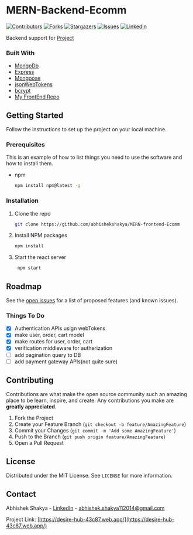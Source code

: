# MERN-Backend-Ecomm
[![Contributors][contributors-shield]][contributors-url]
[![Forks][forks-shield]][forks-url]
[![Stargazers][stars-shield]][stars-url]
[![Issues][issues-shield]][issues-url]
[![LinkedIn][linkedin-shield]][linkedin-url]

Backend support for [Project](https://github.com/abhishekshakya/MERN-frontend-Ecomm)

### Built With

- [MongoDb](https://mongodb.com)
- [Express](https://expressjs.com)
- [Mongoose](https://mongoosejs.com/)
- [jsonWebTokens](https://jwt.io/)
- [bcrypt](https://www.npmjs.com/package/bcrypt)
- [My FrontEnd Repo](https://github.com/abhishekshakya/MERN-frontend-Ecomm)


## Getting Started

Follow the instructions to set up the project on your local machine.

### Prerequisites

This is an example of how to list things you need to use the software and how to install them.

- npm
  ```sh
  npm install npm@latest -g
  ```

### Installation

1. Clone the repo
   ```sh
   git clone https://github.com/abhishekshakya/MERN-frontend-Ecomm
   ```
2. Install NPM packages
   ```sh
   npm install
   ```
3. Start the react server
   ```sh
    npm start
   ```

## Roadmap

See the [open issues](https://github.com/abhishekshakya/mern-frontend-ecomm/issues) for a list of proposed features (and known issues).

### Things To Do

- [x] Authentication APIs usign webTokens
- [x] make user, order, cart model
- [x] make routes for user, order, cart
- [x] verification middleware for autherization
- [ ] add pagination query to DB
- [ ] add payment gateway APIs(not quite sure)

<!-- CONTRIBUTING -->

## Contributing

Contributions are what make the open source community such an amazing place to be learn, inspire, and create. Any contributions you make are **greatly appreciated**.

1. Fork the Project
2. Create your Feature Branch (`git checkout -b feature/AmazingFeature`)
3. Commit your Changes (`git commit -m 'Add some AmazingFeature'`)
4. Push to the Branch (`git push origin feature/AmazingFeature`)
5. Open a Pull Request

<!-- LICENSE -->

## License

Distributed under the MIT License. See `LICENSE` for more information.

<!-- CONTACT -->

## Contact

Abhishek Shakya - [LinkedIn](https://www.linkedin.com/in/abhishek-shakya-374042175/) - abhishek.shakya112014@gmail.com

Project Link: [https://desire-hub-43c87.web.app/](https://desire-hub-43c87.web.app/)

[contributors-shield]: https://img.shields.io/github/contributors/abhishekshakya/MERN-Backend-Ecomm.svg?style=for-the-badge
[contributors-url]: https://github.com/abhishekshakya/MERN-Backend-Ecomm/graphs/contributors
[forks-shield]: https://img.shields.io/github/forks/abhishekshakya/MERN-Backend-Ecomm.svg?style=for-the-badge
[forks-url]: https://github.com/abhishekshakya/MERN-Backend-Ecomm/network/members
[stars-shield]: https://img.shields.io/github/stars/abhishekshakya/MERN-Backend-Ecomm.svg?style=for-the-badge
[stars-url]: https://github.com/abhishekshakya/MERN-Backend-Ecomm/stargazers
[issues-shield]: https://img.shields.io/github/issues/abhishekshakya/MERN-Backend-Ecomm.svg?style=for-the-badge
[issues-url]: https://github.com/abhishekshakya/MERN-Backend-Ecomm/issues
[linkedin-shield]: https://img.shields.io/badge/-LinkedIn-black.svg?style=for-the-badge&logo=linkedin&colorB=555
[linkedin-url]: https://www.linkedin.com/in/abhishek-shakya-374042175
